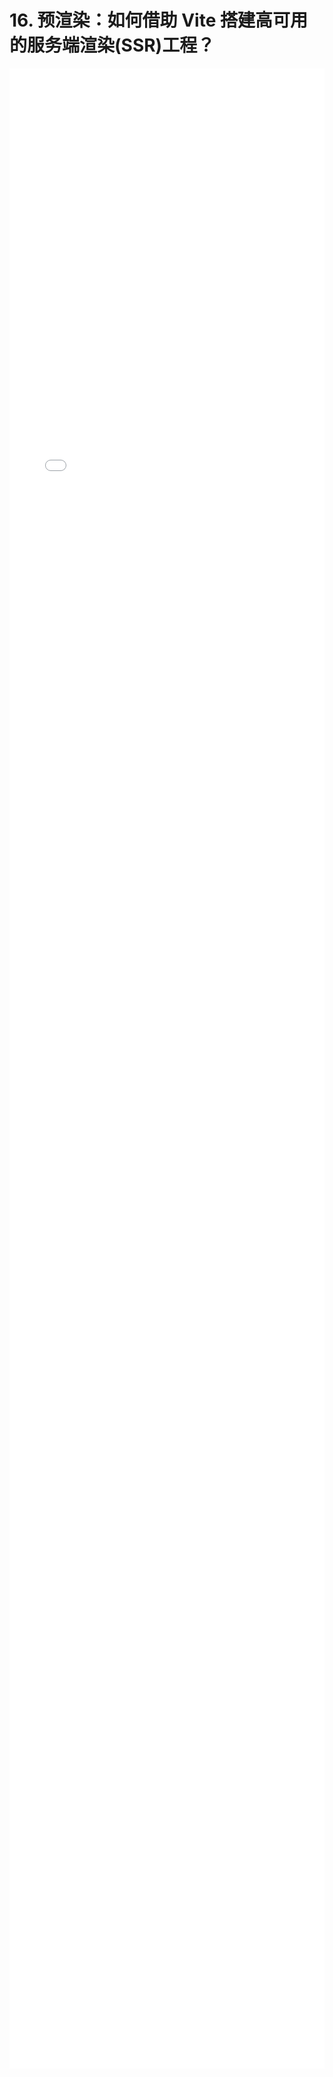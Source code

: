 # 16.  预渲染：如何借助 Vite 搭建高可用的服务端渲染(SSR)工程？
<div style="
    width: calc(100%);
    height: 80vh;
    margin-left: 0;">
<iframe class="iframe" style="height: 100%;
 width: 100%;
        border-width: 0px;" src="/learnVite/16.  预渲染：如何借助 Vite 搭建高可用的服务端渲染(SSR)工程？.html">
</iframe>
</div>